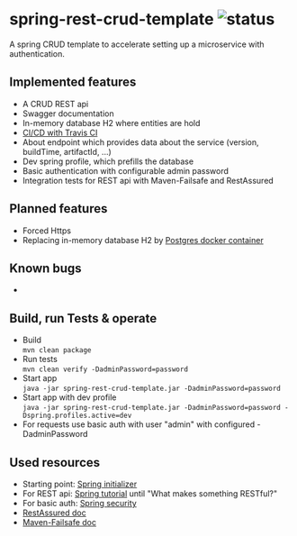 # spring-rest-crud-template ![status](https://travis-ci.com/pascalschumann/spring-rest-crud-template.svg?branch=master "Status")
A spring CRUD template to accelerate setting up a microservice with authentication.

## Implemented features
- A CRUD REST api
- Swagger documentation
- In-memory database H2 where entities are hold
- [CI/CD with Travis CI](https://travis-ci.com/pascalschumann/spring-rest-crud-template)
- About endpoint which provides data about the service (version, buildTime, artifactId, ...)
- Dev spring profile, which prefills the database
- Basic authentication with configurable admin password
- Integration tests for REST api with Maven-Failsafe and RestAssured 

## Planned features
- Forced Https
- Replacing in-memory database H2 by [Postgres docker container](https://hub.docker.com/_/postgres)

## Known bugs
- 

## Build, run Tests & operate
- Build<br>
`mvn clean package`
- Run tests<br>
`mvn clean verify -DadminPassword=password`
- Start app<br>
`java -jar spring-rest-crud-template.jar -DadminPassword=password`
- Start app with dev profile<br>
`java -jar spring-rest-crud-template.jar -DadminPassword=password -Dspring.profiles.active=dev`
- For requests use basic auth with user "admin" with configured -DadminPassword

## Used resources

- Starting point: [Spring initializer](https://start.spring.io/)
- For REST api: [Spring tutorial](https://spring.io/guides/tutorials/rest/) until "What makes something RESTful?" 
- For basic auth: [Spring security](https://docs.spring.io/spring-security/site/docs/5.2.2.BUILD-SNAPSHOT/reference/htmlsingle/#prerequisites)
- [RestAssured doc](https://github.com/rest-assured/rest-assured/wiki/Usage)
- [Maven-Failsafe doc](https://maven.apache.org/surefire/maven-failsafe-plugin/examples/inclusion-exclusion.html)
